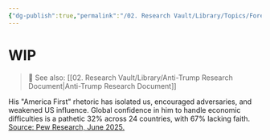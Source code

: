 ```yaml
---
{"dg-publish":true,"permalink":"/02. Research Vault/Library/Topics/Foreign Policy/Foreign Policy/","tags":["research"],"created":"2025-10-29T14:40:07.811-04:00","updated":"2025-10-30T19:18:00.908-04:00"}
---
```


# WIP


> 🔗 See also: [[02. Research Vault/Library/Anti-Trump Research Document\|Anti-Trump Research Document]]

His "America First" rhetoric has isolated us, encouraged adversaries, and weakened US influence. Global confidence in him to handle economic difficulties is a pathetic 32% across 24 countries, with 67% lacking faith. [Source: Pew Research, June 2025.](https://www.pewresearch.org/global/2025/06/11/us-image-declines-in-many-nations-amid-low-confidence-in-trump/)

